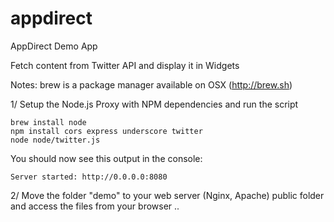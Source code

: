 # appdirect
AppDirect Demo App

Fetch content from Twitter API and display it in Widgets

Notes:
brew is a package manager available on OSX (http://brew.sh)

1/ Setup the Node.js Proxy with NPM dependencies and run the script

```
brew install node
npm install cors express underscore twitter
node node/twitter.js
```

You should now see this output in the console:
```
Server started: http://0.0.0.0:8080
```

2/ Move the folder "demo" to your web server (Nginx, Apache) public folder and access the files from your browser ..
